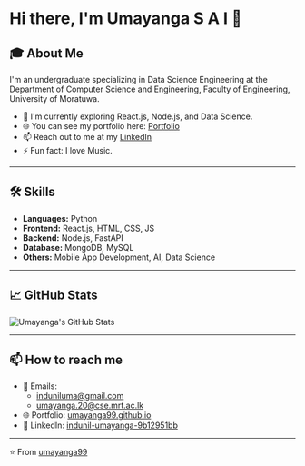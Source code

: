 # Hi there, I'm Umayanga S A I 👋

## 🎓 About Me

I'm an undergraduate specializing in Data Science Engineering at the Department of Computer Science and Engineering, Faculty of Engineering, University of Moratuwa.

- 🌱 I'm currently exploring React.js, Node.js, and Data Science.
- 🌐 You can see my portfolio here: [Portfolio](https://umayanga99.github.io/)
- 📫 Reach out to me at my [LinkedIn](https://www.linkedin.com/in/indunil-umayanga-9b12951bb)
- ⚡ Fun fact: I love Music.

---

## 🛠 Skills

- **Languages:** Python
- **Frontend:** React.js, HTML, CSS, JS
- **Backend:** Node.js, FastAPI
- **Database:** MongoDB, MySQL
- **Others:** Mobile App Development, AI, Data Science

---

## 📈 GitHub Stats

![Umayanga's GitHub Stats](https://github-readme-stats.vercel.app/api?username=umayanga99&show_icons=true&theme=radical)

---

## 📫 How to reach me

- 📧 Emails: 
  - [induniluma@gmail.com](mailto:induniluma@gmail.com)
  - [umayanga.20@cse.mrt.ac.lk](mailto:umayanga.20@cse.mrt.ac.lk)
- 🌐 Portfolio: [umayanga99.github.io](https://umayanga99.github.io/)
- 💼 LinkedIn: [indunil-umayanga-9b12951bb](https://www.linkedin.com/in/indunil-umayanga-9b12951bb)

---



⭐️ From [umayanga99](https://github.com/umayanga99)

